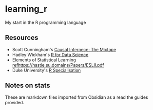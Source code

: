 # learning_r
My start in the R programming language

## Resources

- Scott Cunningham's [Causal Infernece: The Mixtape](https://mixtape.scunning.com/)
- Hadley Wickham's [R for Data Science](hhttps://r4ds.hadley.nz/)
- Elements of Statistical Learning [ref]()https://hastie.su.domains/Papers/ESLII.pdf
- Duke University's [R Specialisation](https://www.coursera.org/specializations/statistics)

## Notes on stats

These are markdown files imported from Obsidian as a read the guides provided.
